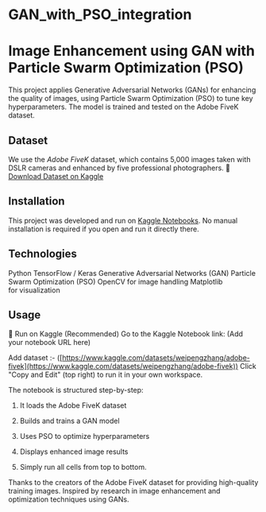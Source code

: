 # GAN_with_PSO_integration

# Image Enhancement using GAN with Particle Swarm Optimization (PSO)
This project applies Generative Adversarial Networks (GANs) for enhancing the quality of images, using Particle Swarm Optimization (PSO) to tune key hyperparameters. The model is trained and tested on the Adobe FiveK dataset.

## Dataset
We use the *Adobe FiveK* dataset, which contains 5,000 images taken with DSLR cameras and enhanced by five professional photographers.
📂 [Download Dataset on Kaggle](https://www.kaggle.com/datasets/weipengzhang/adobe-fivek/versions/1)


## Installation
This project was developed and run on [Kaggle Notebooks](https://www.kaggle.com/). No manual installation is required if you open and run it directly there.


## Technologies
Python
TensorFlow / Keras
Generative Adversarial Networks (GAN)
Particle Swarm Optimization (PSO)
OpenCV for image handling
Matplotlib for visualization

## Usage
📌 Run on Kaggle (Recommended)
Go to the Kaggle Notebook link:
(Add your notebook URL here)

Add dataset :- ([https://www.kaggle.com/datasets/weipengzhang/adobe-fivek](https://www.kaggle.com/datasets/weipengzhang/adobe-fivek))
Click "Copy and Edit" (top right) to run it in your own workspace.

The notebook is structured step-by-step:

1. It loads the Adobe FiveK dataset

2. Builds and trains a GAN model

3. Uses PSO to optimize hyperparameters

4. Displays enhanced image results

5. Simply run all cells from top to bottom.



Thanks to the creators of the Adobe FiveK dataset for providing high-quality training images.
Inspired by research in image enhancement and optimization techniques using GANs.

